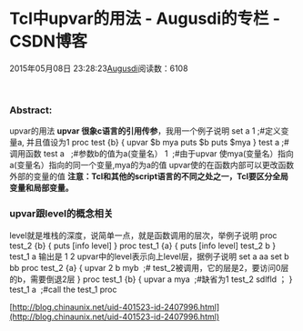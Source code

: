 
# Tcl中upvar的用法 - Augusdi的专栏 - CSDN博客


2015年05月08日 23:28:23[Augusdi](https://me.csdn.net/Augusdi)阅读数：6108


﻿﻿
### Abstract:
upvar的用法
**upvar 很象c语言的引用传参**，我用一个例子说明
set a 1 ;\#定义变量a, 并且值设为1
proc test {b} {
upvar $b mya
puts $b
puts $mya
}
test a ;\#调用函数 test
a   ;\#参数b的值为a(变量名）
1  ;\#由于upvar 使mya(变量名）指向a(变量名）指向的同一个变量,mya的为a的值
upvar使的在函数内部可以更改函数外部的变量的值
**注意：Tcl和其他的script语言的不同之处之一，Tcl要区分全局变量和局部变量。**
### upvar跟level的概念相关
level就是堆栈的深度，说简单一点，就是函数调用的层次，举例子说明
proc test_2 {b} {
puts [info level]
}
proc test_1 {a} {
puts [info level]
test_2 b
}
test_1 a
输出是
1
2
upvar中的level表示向上level层，据例子说明
set a aa
set b bb
proc test_2 {a} {
upvar 2 b myb  ;\# test_2被调用，它的层是2，要访问0层的b，需要倒退2层
}
proc test_1 {b} {
upvar a mya  ;\#缺省为1
test_2 sdlfld ；
}
test_1 a  ;\#call the test_1 proc

[http://blog.chinaunix.net/uid-401523-id-2407996.html](http://blog.chinaunix.net/uid-401523-id-2407996.html)


